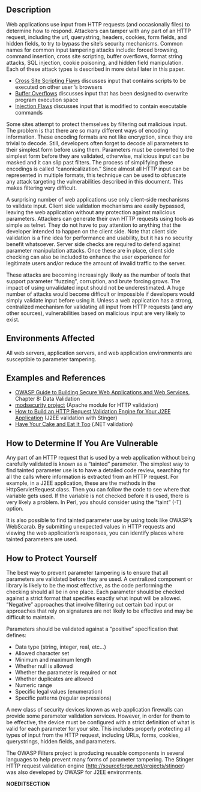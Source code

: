 ## Description

Web applications use input from HTTP requests (and occasionally files)
to determine how to respond. Attackers can tamper with any part of an
HTTP request, including the url, querystring, headers, cookies, form
fields, and hidden fields, to try to bypass the site’s security
mechanisms. Common names for common input tampering attacks include:
forced browsing, command insertion, cross site scripting, buffer
overflows, format string attacks, SQL injection, cookie poisoning, and
hidden field manipulation. Each of these attack types is described in
more detail later in this paper.

  - [Cross Site Scripting
    Flaws](Cross-site_Scripting_\(XSS\) "wikilink") discusses input that
    contains scripts to be executed on other user ’s browsers
  - [Buffer Overflows](Buffer_Overflow "wikilink") discusses input that
    has been designed to overwrite program execution space
  - [Injection Flaws](Injection_Flaws "wikilink") discusses input that
    is modified to contain executable commands

Some sites attempt to protect themselves by filtering out malicious
input. The problem is that there are so many different ways of encoding
information. These encoding formats are not like encryption, since they
are trivial to decode. Still, developers often forget to decode all
parameters to their simplest form before using them. Parameters must be
converted to the simplest form before they are validated, otherwise,
malicious input can be masked and it can slip past filters. The process
of simplifying these encodings is called “canonicalization.” Since
almost all HTTP input can be represented in multiple formats, this
technique can be used to obfuscate any attack targeting the
vulnerabilities described in this document. This makes filtering very
difficult.

A surprising number of web applications use only client-side mechanisms
to validate input. Client side validation mechanisms are easily
bypassed, leaving the web application without any protection against
malicious parameters. Attackers can generate their own HTTP requests
using tools as simple as telnet. They do not have to pay attention to
anything that the developer intended to happen on the client side. Note
that client side validation is a fine idea for performance and
usability, but it has no security benefit whatsoever. Server side checks
are required to defend against parameter manipulation attacks. Once
these are in place, client side checking can also be included to enhance
the user experience for legitimate users and/or reduce the amount of
invalid traffic to the server.

These attacks are becoming increasingly likely as the number of tools
that support parameter “fuzzing”, corruption, and brute forcing grows.
The impact of using unvalidated input should not be underestimated. A
huge number of attacks would become difficult or impossible if
developers would simply validate input before using it. Unless a web
application has a strong, centralized mechanism for validating all input
from HTTP requests (and any other sources), vulnerabilities based on
malicious input are very likely to exist.

## Environments Affected

All web servers, application servers, and web application environments
are susceptible to parameter tampering.

## Examples and References

  - [OWASP Guide to Building Secure Web Applications and Web
    Services](:Category:OWASP_Guide_Project "wikilink"), Chapter 8: Data
    Validation
  - [modsecurity project](http://www.modsecurity.org) (Apache module for
    HTTP validation)
  - [How to Build an HTTP Request Validation Engine for Your J2EE
    Application](How_to_Build_an_HTTP_Request_Validation_Engine_for_Your_J2EE_Application "wikilink")
    (J2EE validation with Stinger)
  - [Have Your Cake and Eat It
    Too](Have_Your_Cake_and_Eat_It_Too "wikilink") (.NET validation)

## How to Determine If You Are Vulnerable

Any part of an HTTP request that is used by a web application without
being carefully validated is known as a “tainted” parameter. The
simplest way to find tainted parameter use is to have a detailed code
review, searching for all the calls where information is extracted from
an HTTP request. For example, in a J2EE application, these are the
methods in the HttpServletRequest class. Then you can follow the code to
see where that variable gets used. If the variable is not checked before
it is used, there is very likely a problem. In Perl, you should consider
using the “taint” (-T) option.

It is also possible to find tainted parameter use by using tools like
OWASP’s WebScarab. By submitting unexpected values in HTTP requests and
viewing the web application’s responses, you can identify places where
tainted parameters are used.

## How to Protect Yourself

The best way to prevent parameter tampering is to ensure that all
parameters are validated before they are used. A centralized component
or library is likely to be the most effective, as the code performing
the checking should all be in one place. Each parameter should be
checked against a strict format that specifies exactly what input will
be allowed. “Negative” approaches that involve filtering out certain bad
input or approaches that rely on signatures are not likely to be
effective and may be difficult to maintain.

Parameters should be validated against a “positive” specification that
defines:

  - Data type (string, integer, real, etc…)
  - Allowed character set
  - Minimum and maximum length
  - Whether null is allowed
  - Whether the parameter is required or not
  - Whether duplicates are allowed
  - Numeric range
  - Specific legal values (enumeration)
  - Specific patterns (regular expressions)

A new class of security devices known as web application firewalls can
provide some parameter validation services. However, in order for them
to be effective, the device must be configured with a strict definition
of what is valid for each parameter for your site. This includes
properly protecting all types of input from the HTTP request, including
URLs, forms, cookies, querystrings, hidden fields, and parameters.

The OWASP Filters project is producing reusable components in several
languages to help prevent many forms of parameter tampering. The Stinger
HTTP request validation engine (http://sourceforge.net/projects/stinger)
was also developed by OWASP for J2EE environments.

__NOEDITSECTION__